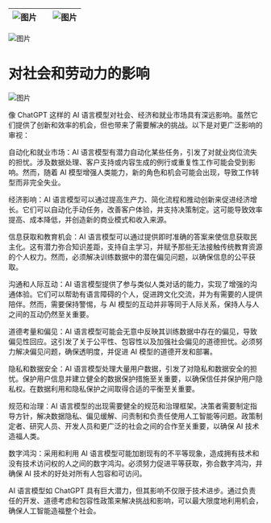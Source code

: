 | ![图片](img/chapter_title_corner_decoration_left.png) |  | ![图片](img/chapter_title_corner_decoration_right.png) |
| --- | --- | --- |

![图片](img/chapter_title_above.png)

# 对社会和劳动力的影响

![图片](img/chapter_title_below.png)

像 ChatGPT 这样的 AI 语言模型对社会、经济和就业市场具有深远影响。虽然它们提供了创新和效率的机会，但也带来了需要解决的挑战。以下是对更广泛影响的审视：

自动化和就业市场：AI 语言模型有潜力自动化某些任务，引发了对就业岗位流失的担忧。涉及数据处理、客户支持或内容生成的例行或重复性工作可能会受到影响。然而，随着 AI 模型增强人类能力，新的角色和机会可能会出现，导致工作转型而非完全失业。

经济影响：AI 语言模型可以通过提高生产力、简化流程和推动创新来促进经济增长。它们可以自动化手动任务，改善客户体验，并支持决策制定。这可能导致效率提高、成本降低，并创造新的商业模式和收入来源。

信息获取和教育机会：AI 语言模型可以通过提供即时准确的答案来使信息获取民主化。这有潜力弥合知识差距，支持自主学习，并赋予那些无法接触传统教育资源的个人权力。然而，必须解决训练数据中的潜在偏见问题，以确保信息的公平获取。

沟通和人际互动：AI 语言模型提供了参与类似人类对话的能力，实现了增强的沟通体验。它们可以帮助有语言障碍的个人，促进跨文化交流，并为有需要的人提供陪伴。然而，需要保持警惕，与 AI 模型的互动并非等同于人际关系，保持人与人之间的互动仍然至关重要。

道德考量和偏见：AI 语言模型可能会无意中反映其训练数据中存在的偏见，导致偏见性回应。这引发了关于公平性、包容性以及加强社会偏见的道德担忧。必须努力解决偏见问题，确保透明度，并促进 AI 模型的道德开发和部署。

隐私和数据安全：AI 语言模型处理大量用户数据，引发了对隐私和数据安全的担忧。保护用户信息并建立健全的数据保护措施至关重要，以确保信任并保护用户隐私权。在数据利用和隐私保护之间取得合适的平衡至关重要。

规范和治理：AI 语言模型的出现需要健全的规范和治理框架。决策者需要制定指导方针，解决数据隐私、偏见缓解、问责制和负责任使用人工智能等问题。政策制定者、研究人员、开发人员和更广泛的社会之间的合作至关重要，以确保 AI 技术造福人类。

数字鸿沟：采用和利用 AI 语言模型可能加剧现有的不平等现象，造成拥有技术和没有技术访问权的人之间的数字鸿沟。必须努力促进平等获取，弥合数字鸿沟，并确保 AI 技术的好处对所有人包容和可访问。

AI 语言模型如 ChatGPT 具有巨大潜力，但其影响不仅限于技术进步。通过负责任的开发、道德考虑和包容性政策来解决挑战和影响，可以最大限度地利用机会，确保人工智能造福整个社会。
